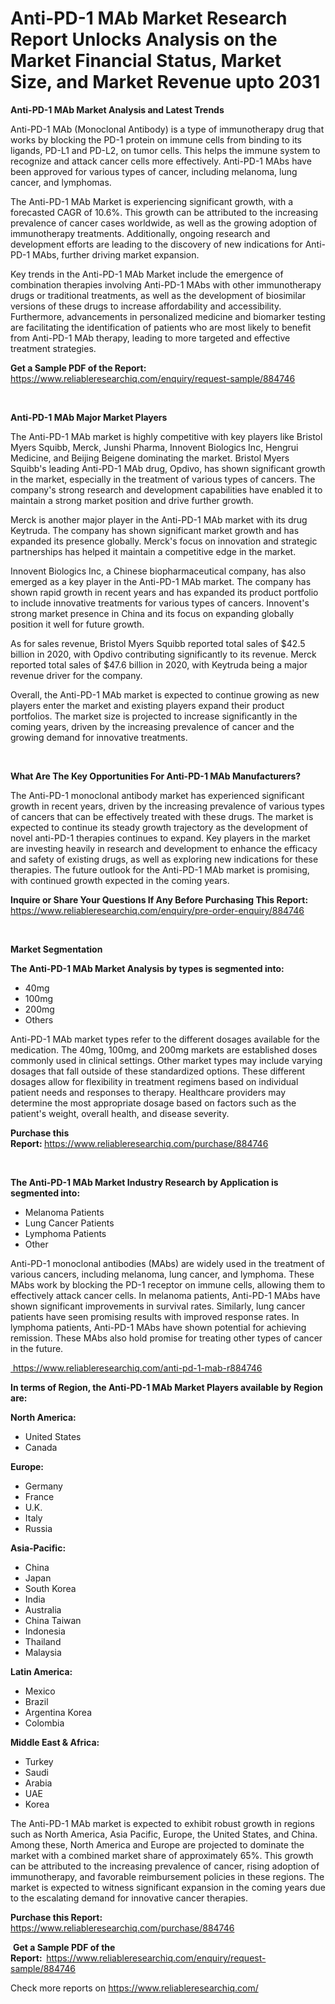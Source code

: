 <p><h1>Anti-PD-1 MAb Market Research Report Unlocks Analysis on the Market Financial Status, Market Size, and Market Revenue upto 2031</h1></p><p><strong>Anti-PD-1 MAb Market Analysis and Latest Trends</strong></p>
<p><p>Anti-PD-1 MAb (Monoclonal Antibody) is a type of immunotherapy drug that works by blocking the PD-1 protein on immune cells from binding to its ligands, PD-L1 and PD-L2, on tumor cells. This helps the immune system to recognize and attack cancer cells more effectively. Anti-PD-1 MAbs have been approved for various types of cancer, including melanoma, lung cancer, and lymphomas.</p><p>The Anti-PD-1 MAb Market is experiencing significant growth, with a forecasted CAGR of 10.6%. This growth can be attributed to the increasing prevalence of cancer cases worldwide, as well as the growing adoption of immunotherapy treatments. Additionally, ongoing research and development efforts are leading to the discovery of new indications for Anti-PD-1 MAbs, further driving market expansion.</p><p>Key trends in the Anti-PD-1 MAb Market include the emergence of combination therapies involving Anti-PD-1 MAbs with other immunotherapy drugs or traditional treatments, as well as the development of biosimilar versions of these drugs to increase affordability and accessibility. Furthermore, advancements in personalized medicine and biomarker testing are facilitating the identification of patients who are most likely to benefit from Anti-PD-1 MAb therapy, leading to more targeted and effective treatment strategies.</p></p>
<p><strong>Get a Sample PDF of the Report:&nbsp;</strong> <a href="https://www.reliableresearchiq.com/enquiry/request-sample/884746">https://www.reliableresearchiq.com/enquiry/request-sample/884746</a></p>
<p>&nbsp;</p>
<p><strong>Anti-PD-1 MAb Major Market Players</strong></p>
<p><p>The Anti-PD-1 MAb market is highly competitive with key players like Bristol Myers Squibb, Merck, Junshi Pharma, Innovent Biologics Inc, Hengrui Medicine, and Beijing Beigene dominating the market. Bristol Myers Squibb's leading Anti-PD-1 MAb drug, Opdivo, has shown significant growth in the market, especially in the treatment of various types of cancers. The company's strong research and development capabilities have enabled it to maintain a strong market position and drive further growth.</p><p>Merck is another major player in the Anti-PD-1 MAb market with its drug Keytruda. The company has shown significant market growth and has expanded its presence globally. Merck's focus on innovation and strategic partnerships has helped it maintain a competitive edge in the market.</p><p>Innovent Biologics Inc, a Chinese biopharmaceutical company, has also emerged as a key player in the Anti-PD-1 MAb market. The company has shown rapid growth in recent years and has expanded its product portfolio to include innovative treatments for various types of cancers. Innovent's strong market presence in China and its focus on expanding globally position it well for future growth.</p><p>As for sales revenue, Bristol Myers Squibb reported total sales of $42.5 billion in 2020, with Opdivo contributing significantly to its revenue. Merck reported total sales of $47.6 billion in 2020, with Keytruda being a major revenue driver for the company.</p><p>Overall, the Anti-PD-1 MAb market is expected to continue growing as new players enter the market and existing players expand their product portfolios. The market size is projected to increase significantly in the coming years, driven by the increasing prevalence of cancer and the growing demand for innovative treatments.</p></p>
<p>&nbsp;</p>
<p><strong>What Are The Key Opportunities For Anti-PD-1 MAb Manufacturers?</strong></p>
<p><p>The Anti-PD-1 monoclonal antibody market has experienced significant growth in recent years, driven by the increasing prevalence of various types of cancers that can be effectively treated with these drugs. The market is expected to continue its steady growth trajectory as the development of novel anti-PD-1 therapies continues to expand. Key players in the market are investing heavily in research and development to enhance the efficacy and safety of existing drugs, as well as exploring new indications for these therapies. The future outlook for the Anti-PD-1 MAb market is promising, with continued growth expected in the coming years.</p></p>
<p><strong>Inquire or Share Your Questions If Any Before Purchasing This Report:</strong> <a href="https://www.reliableresearchiq.com/enquiry/pre-order-enquiry/884746">https://www.reliableresearchiq.com/enquiry/pre-order-enquiry/884746</a></p>
<p>&nbsp;</p>
<p><strong>Market Segmentation</strong></p>
<p><strong>The Anti-PD-1 MAb Market Analysis by types is segmented into:</strong></p>
<p><ul><li>40mg</li><li>100mg</li><li>200mg</li><li>Others</li></ul></p>
<p><p>Anti-PD-1 MAb market types refer to the different dosages available for the medication. The 40mg, 100mg, and 200mg markets are established doses commonly used in clinical settings. Other market types may include varying dosages that fall outside of these standardized options. These different dosages allow for flexibility in treatment regimens based on individual patient needs and responses to therapy. Healthcare providers may determine the most appropriate dosage based on factors such as the patient's weight, overall health, and disease severity.</p></p>
<p><strong>Purchase this Report:&nbsp;</strong><a href="https://www.reliableresearchiq.com/purchase/884746">https://www.reliableresearchiq.com/purchase/884746</a></p>
<p>&nbsp;</p>
<p><strong>The Anti-PD-1 MAb Market Industry Research by Application is segmented into:</strong></p>
<p><ul><li>Melanoma Patients</li><li>Lung Cancer Patients</li><li>Lymphoma Patients</li><li>Other</li></ul></p>
<p><p>Anti-PD-1 monoclonal antibodies (MAbs) are widely used in the treatment of various cancers, including melanoma, lung cancer, and lymphoma. These MAbs work by blocking the PD-1 receptor on immune cells, allowing them to effectively attack cancer cells. In melanoma patients, Anti-PD-1 MAbs have shown significant improvements in survival rates. Similarly, lung cancer patients have seen promising results with improved response rates. In lymphoma patients, Anti-PD-1 MAbs have shown potential for achieving remission. These MAbs also hold promise for treating other types of cancer in the future.</p></p>
<p><a href="https://www.reliableresearchiq.com/anti-pd-1-mab-r884746">&nbsp;https://www.reliableresearchiq.com/anti-pd-1-mab-r884746</a></p>
<p><strong>In terms of Region, the Anti-PD-1 MAb Market Players available by Region are:</strong></p>
<p>
    <p> <strong> North America: </strong>
        <ul>
            <li>United States</li>
            <li>Canada</li>
        </ul>
        </p> 
    <p> <strong> Europe: </strong>
        <ul>
            <li>Germany</li>
            <li>France</li>
            <li>U.K.</li>
            <li>Italy</li>
            <li>Russia</li>
        </ul>
        </p> 
    <p> <strong> Asia-Pacific: </strong>
        <ul>
            <li>China</li>
            <li>Japan</li>
            <li>South Korea</li>
            <li>India</li>
            <li>Australia</li>
            <li>China Taiwan</li>
            <li>Indonesia</li>
            <li>Thailand</li>
            <li>Malaysia</li>
        </ul>
        </p> 
    <p> <strong> Latin America: </strong>
        <ul>
            <li>Mexico</li>
            <li>Brazil</li>
            <li>Argentina Korea</li>
            <li>Colombia</li>
        </ul>
        </p> 
    <p> <strong> Middle East & Africa: </strong>
        <ul>
            <li>Turkey</li>
            <li>Saudi</li>
            <li>Arabia</li>
            <li>UAE</li>
            <li>Korea</li>
        </ul>
    </p>
    </p>
<p><p>The Anti-PD-1 MAb market is expected to exhibit robust growth in regions such as North America, Asia Pacific, Europe, the United States, and China. Among these, North America and Europe are projected to dominate the market with a combined market share of approximately 65%. This growth can be attributed to the increasing prevalence of cancer, rising adoption of immunotherapy, and favorable reimbursement policies in these regions. The market is expected to witness significant expansion in the coming years due to the escalating demand for innovative cancer therapies.</p></p>
<p><strong>Purchase this Report: </strong><a href="https://www.reliableresearchiq.com/purchase/884746">https://www.reliableresearchiq.com/purchase/884746</a></p>
<p>&nbsp;<strong>Get a Sample PDF of the Report:&nbsp;&nbsp;</strong><a href="https://www.reliableresearchiq.com/enquiry/request-sample/884746">https://www.reliableresearchiq.com/enquiry/request-sample/884746</a></p>
<p><strong></strong></p>
<p>Check more reports on <a href="https://www.reliableresearchiq.com/">https://www.reliableresearchiq.com/</a></p>